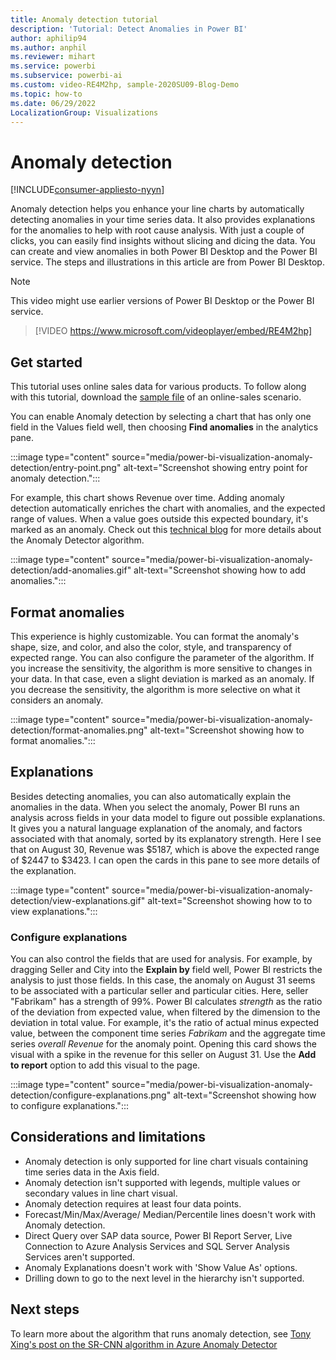 ```yaml
---
title: Anomaly detection tutorial
description: 'Tutorial: Detect Anomalies in Power BI'
author: aphilip94
ms.author: anphil
ms.reviewer: mihart
ms.service: powerbi
ms.subservice: powerbi-ai
ms.custom: video-RE4M2hp, sample-2020SU09-Blog-Demo
ms.topic: how-to
ms.date: 06/29/2022
LocalizationGroup: Visualizations
---
```

# Anomaly detection

[!INCLUDE[consumer-appliesto-nyyn](../includes/consumer-appliesto-nyyn.md)]    

Anomaly detection helps you enhance your line charts by automatically detecting anomalies in your time series data. It also provides explanations for the anomalies to help with root cause analysis.  With just a couple of clicks, you can easily find insights without slicing and dicing the data. You can create and view anomalies in both Power BI Desktop and the Power BI service. The steps and illustrations in this article are from Power BI Desktop.

 > [!NOTE]  
 > This video might use earlier versions of Power BI Desktop or the Power BI service.

 >[!VIDEO https://www.microsoft.com/videoplayer/embed/RE4M2hp]
 
## Get started
This tutorial uses online sales data for various products. To follow along with this tutorial, download the [sample file](https://github.com/microsoft/powerbi-desktop-samples/blob/main/Monthly%20Desktop%20Blog%20Samples/2020/2020SU09%20Blog%20Demo%20-%20September.pbix) of an online-sales scenario.

You can enable Anomaly detection by selecting a chart that has only one field in the Values field well, then choosing **Find anomalies** in the analytics pane. 

:::image type="content" source="media/power-bi-visualization-anomaly-detection/entry-point.png" alt-text="Screenshot showing entry point for anomaly detection.":::

 For example, this chart shows Revenue over time. Adding anomaly detection automatically enriches the chart with anomalies, and the expected range of values. When a value goes outside this expected boundary, it's marked as an anomaly. Check out this [technical blog](https://techcommunity.microsoft.com/t5/ai-customer-engineering-team/overview-of-sr-cnn-algorithm-in-azure-anomaly-detector/ba-p/982798) for more details about the Anomaly Detector algorithm.

:::image type="content" source="media/power-bi-visualization-anomaly-detection/add-anomalies.gif" alt-text="Screenshot showing how to add anomalies.":::

## Format anomalies

This experience  is highly customizable. You can format the anomaly's shape, size, and color, and also the color, style, and transparency of expected range. You can also configure the parameter of the algorithm.  If you increase the sensitivity, the algorithm is more sensitive to changes in your data. In that case, even a slight deviation is marked as an anomaly. If you decrease the sensitivity, the algorithm is more selective on what it considers an anomaly.

:::image type="content" source="media/power-bi-visualization-anomaly-detection/format-anomalies.png" alt-text="Screenshot showing how to format anomalies.":::

## Explanations
Besides detecting anomalies, you can also automatically explain the anomalies in the data. When you select the anomaly, Power BI runs an analysis across fields in your data model to figure out possible explanations. It gives you a natural language explanation of the anomaly, and factors associated with that anomaly, sorted by its explanatory strength. Here I see that on August 30, Revenue was $5187, which is above the expected range of $2447 to $3423. I can open the cards in this pane to see more details of the explanation.

:::image type="content" source="media/power-bi-visualization-anomaly-detection/view-explanations.gif" alt-text="Screenshot showing how to to view explanations.":::

### Configure explanations
You can also control the fields that are used for analysis. For example, by dragging Seller and City into the **Explain by** field well, Power BI restricts the analysis to just those fields. In this case,  the anomaly on August 31 seems to be associated with a particular seller and particular cities. Here, seller "Fabrikam" has a strength of 99%. Power BI calculates *strength* as the ratio of the deviation from expected value, when filtered by the dimension to the deviation in total value. For example, it's the ratio of actual minus expected value, between the component time series *Fabrikam* and the aggregate time series *overall Revenue* for the anomaly point. Opening this card shows the visual with a spike in the revenue for this seller on August 31. Use the **Add to report** option to add this visual to the page.

:::image type="content" source="media/power-bi-visualization-anomaly-detection/configure-explanations.png" alt-text="Screenshot showing how to configure explanations.":::

## Considerations and limitations
- Anomaly detection is only supported for line chart visuals containing time series data in the Axis field.
- Anomaly detection isn't supported with legends, multiple values or secondary values in line chart visual.
- Anomaly detection requires at least four data points.
- Forecast/Min/Max/Average/ Median/Percentile lines doesn't work with Anomaly detection.
- Direct Query over SAP data source, Power BI Report Server, Live Connection to Azure Analysis Services and SQL Server Analysis Services aren't supported.
- Anomaly Explanations doesn't work with 'Show Value As' options.
- Drilling down to go to the next level in the hierarchy isn't supported.

## Next steps
To learn more about the algorithm that runs anomaly detection, see [Tony Xing's post on the SR-CNN algorithm in Azure Anomaly Detector](https://techcommunity.microsoft.com/t5/ai-customer-engineering-team/overview-of-sr-cnn-algorithm-in-azure-anomaly-detector/ba-p/982798)
